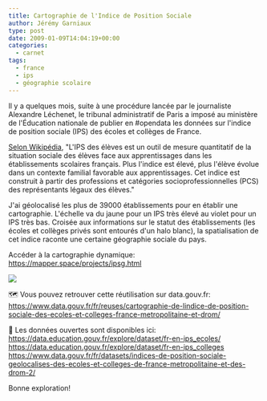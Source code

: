 ```yaml
---
title: Cartographie de l'Indice de Position Sociale
author: Jérémy Garniaux
type: post
date: 2009-01-09T14:04:19+00:00
categories:
  - carnet
tags:
  - france
  - ips
  - géographie scolaire
---
```


Il y a quelques mois, suite à une procédure lancée par le journaliste Alexandre Léchenet, le tribunal administratif de Paris a imposé au ministère de l'Éducation nationale de publier en #opendata les données sur l'indice de position sociale (IPS) des écoles et collèges de France.

[Selon Wikipédia](https://fr.wikipedia.org/wiki/Indice_de_position_sociale
), "L'IPS des élèves est un outil de mesure quantitatif de la situation sociale des élèves face aux apprentissages dans les établissements scolaires français. Plus l'indice est élevé, plus l'élève évolue dans un contexte familial favorable aux apprentissages. Cet indice est construit à partir des professions et catégories socioprofessionnelles (PCS) des représentants légaux des élèves."

J'ai géolocalisé les plus de 39000 établissements pour en établir une cartographie. L'échelle va du jaune pour un IPS très élevé au violet pour un IPS très bas. Croisée aux informations sur le statut des établissements (les écoles et collèges privés sont entourés d'un halo blanc), la spatialisation de cet indice raconte une certaine géographie sociale du pays.

Accéder à la cartographie dynamique: https://mapper.space/projects/ipsg.html

![](albums/ipsg/ipsg1.png)

🗺 Vous pouvez retrouver cette réutilisation sur data.gouv.fr:  
https://www.data.gouv.fr/fr/reuses/cartographie-de-lindice-de-position-sociale-des-ecoles-et-colleges-france-metropolitaine-et-drom/  

📄 Les données ouvertes sont disponibles ici:   
https://data.education.gouv.fr/explore/dataset/fr-en-ips_ecoles/  
https://data.education.gouv.fr/explore/dataset/fr-en-ips_colleges  
https://www.data.gouv.fr/fr/datasets/indices-de-position-sociale-geolocalises-des-ecoles-et-colleges-de-france-metropolitaine-et-des-drom-2/  

Bonne exploration!